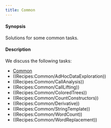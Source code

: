 ```yaml
---
title: Common
---
```


#### Synopsis

Solutions for some common tasks.

#### Description

We discuss the following tasks:

* [Common](../../Recipes/Common)
* ((Recipes:Common/AdHocDataExploration))
* ((Recipes:Common/CallAnalysis))
* ((Recipes:Common/CallLifting))
* ((Recipes:Common/ColoredTrees))
* ((Recipes:Common/CountConstructors))
* ((Recipes:Common/Derivative))
* ((Recipes:Common/StringTemplate))
* ((Recipes:Common/WordCount))
* ((Recipes:Common/WordReplacement))


